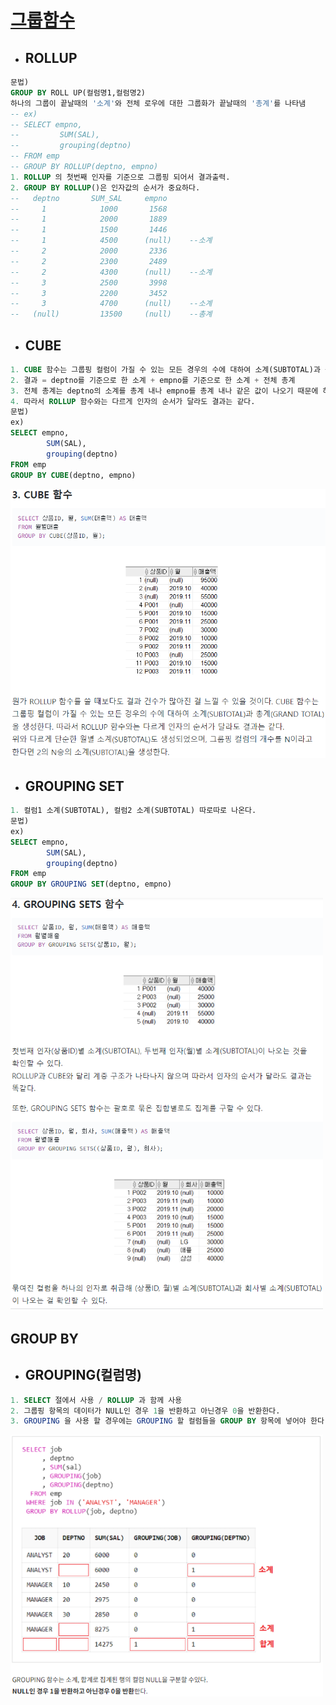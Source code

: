 # <a href ="https://velog.io/@dongchyeon/%EC%98%A4%EB%9D%BC%ED%81%B4Oracle-%EA%B7%B8%EB%A3%B9-%ED%95%A8%EC%88%98-ROLLUP-CUBE-GROUPING-%EB%93%B1#3-cube-%ED%95%A8%EC%88%98">그룹함수</a>

- ## ROLLUP

```sql
문법)
GROUP BY ROLL UP(컬럼명1,컬럼명2)
하나의 그룹이 끝날때의 '소계'와 전체 로우에 대한 그룹화가 끝날때의 '총계'를 나타냄
-- ex)
-- SELECT empno,
--         SUM(SAL),
--         grouping(deptno)
-- FROM emp
-- GROUP BY ROLLUP(deptno, empno)
1. ROLLUP 의 첫번째 인자를 기준으로 그룹핑 되어서 결과출력.
2. GROUP BY ROLLUP()은 인자값의 순서가 중요하다.
--   deptno       SUM_SAL     empno
--     1            1000       1568
--     1            2000       1889
--     1            1500       1446
--     1            4500      (null)    --소계
--     2            2000       2336
--     2            2300       2489
--     2            4300      (null)    --소계
--     3            2500       3998
--     3            2200       3452
--     3            4700      (null)    --소계
--   (null)         13500     (null)    --총계
```

- ## CUBE

```sql
1. CUBE 함수는 그룹핑 컬럼이 가질 수 있는 모든 경우의 수에 대하여 소계(SUBTOTAL)과 총계(GRAND TOTAL)을 생성한다.
2. 결과 = deptno를 기준으로 한 소계 + empno를 기준으로 한 소계 + 전체 총계
3. 전체 총계는 deptno의 소계를 총계 내나 empno를 총계 내나 같은 값이 나오기 때문에 하나의 총계만 나온다.
4. 따라서 ROLLUP 함수와는 다르게 인자의 순서가 달라도 결과는 같다.
문법)
ex)
SELECT empno,
        SUM(SAL),
        grouping(deptno)
FROM emp
GROUP BY CUBE(deptno, empno)
```

<img src="../img/CUBE함수.PNG" width= 600px; alt="" />

- ## GROUPING SET

```sql
1. 컬럼1 소계(SUBTOTAL), 컬럼2 소계(SUBTOTAL) 따로따로 나온다.
문법)
ex)
SELECT empno,
        SUM(SAL),
        grouping(deptno)
FROM emp
GROUP BY GROUPING SET(deptno, empno)
```

<img src="../img/GROUPING SET.PNG" width= 500px; alt="" />

## GROUP BY

- ## GROUPING(컬럼명)

```sql
1. SELECT 절에서 사용 / ROLLUP 과 함께 사용
2. 그룹핑 항목의 데이터가 NULL인 경우 1을 반환하고 아닌경우 0을 반환한다.
3. GROUPING 을 사용 할 경우에는 GROUPING 할 컬럼들을 GROUP BY 항목에 넣어야 한다
```

<img src="../img/GROUPING.PNG" width= 500px; alt="" />
